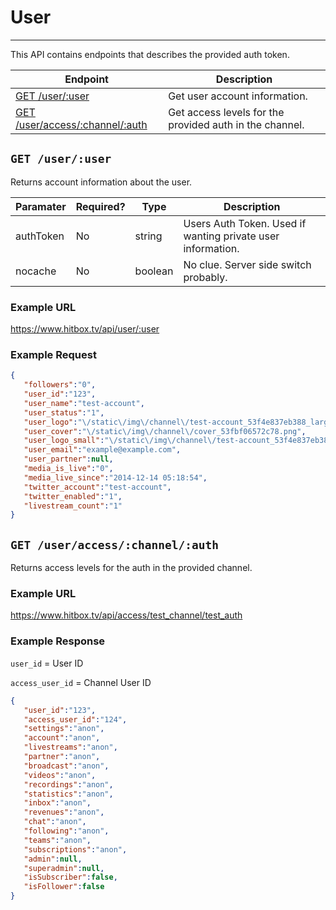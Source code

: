 # User
***

This API contains endpoints that describes the provided auth token.

| Endpoint | Description |
| ---- | --------------- |
| [GET /user/:user](/user/index.md#get-useruser) | Get user account information. |
| [GET /user/access/:channel/:auth](/user/index.md#get-useraccesschannelauth) | Get access levels for the provided auth in the channel. |

## `GET /user/:user`

Returns account information about the user.

| Paramater | Required? | Type | Description |
| ---- | ----- | ---- | ----- |
| authToken | No | string | Users Auth Token. Used if wanting private user information. | 
| nocache | No | boolean | No clue. Server side switch probably. |

### Example URL

https://www.hitbox.tv/api/user/:user

### Example Request

```json
{
   "followers":"0",
   "user_id":"123",
   "user_name":"test-account",
   "user_status":"1",
   "user_logo":"\/static\/img\/channel\/test-account_53f4e837eb388_large.png",
   "user_cover":"\/static\/img\/channel\/cover_53fbf06572c78.png",
   "user_logo_small":"\/static\/img\/channel\/test-account_53f4e837eb388_small.png",
   "user_email":"example@example.com",
   "user_partner":null,
   "media_is_live":"0",
   "media_live_since":"2014-12-14 05:18:54",
   "twitter_account":"test-account",
   "twitter_enabled":"1",
   "livestream_count":"1"
}
```

## `GET /user/access/:channel/:auth`

Returns access levels for the auth in the provided channel.


### Example URL

https://www.hitbox.tv/api/access/test_channel/test_auth

### Example Response 

`user_id` = User ID

`access_user_id` = Channel User ID

```json
{
   "user_id":"123",
   "access_user_id":"124",
   "settings":"anon",
   "account":"anon",
   "livestreams":"anon",
   "partner":"anon",
   "broadcast":"anon",
   "videos":"anon",
   "recordings":"anon",
   "statistics":"anon",
   "inbox":"anon",
   "revenues":"anon",
   "chat":"anon",
   "following":"anon",
   "teams":"anon",
   "subscriptions":"anon",
   "admin":null,
   "superadmin":null,
   "isSubscriber":false,
   "isFollower":false
}
```
